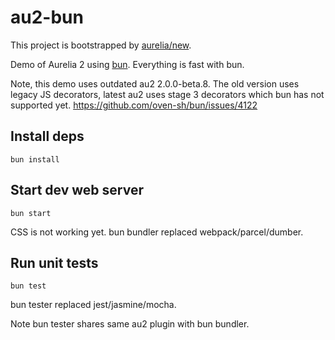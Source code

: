 # au2-bun

This project is bootstrapped by [aurelia/new](https://github.com/aurelia/new).

Demo of Aurelia 2 using [bun](https://bun.sh).
Everything is fast with bun.

Note, this demo uses outdated au2 2.0.0-beta.8. The old version uses legacy JS
decorators, latest au2 uses stage 3 decorators which bun has not supported yet.
https://github.com/oven-sh/bun/issues/4122


## Install deps

    bun install

## Start dev web server

    bun start

CSS is not working yet.
bun bundler replaced webpack/parcel/dumber.

## Run unit tests

    bun test

bun tester replaced jest/jasmine/mocha.

Note bun tester shares same au2 plugin with bun bundler.
